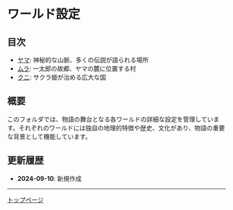 # ワールド設定

## 目次
- [ヤマ](yama.md): 神秘的な山脈、多くの伝説が語られる場所
- [ムラ](mura.md): 一太郎の故郷、ヤマの麓に位置する村
- [クニ](kuni.md): サクラ姫が治める広大な国

## 概要
このフォルダでは、物語の舞台となる各ワールドの詳細な設定を管理しています。それぞれのワールドには独自の地理的特徴や歴史、文化があり、物語の重要な背景として機能しています。

## 更新履歴
- **2024-09-10**: 新規作成

---
[トップページ](../index.md)